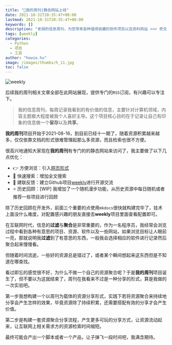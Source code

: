 ```yaml
---
title: "🎉我的周刊|静态网站上线"
date: 2021-10-31T20:35:47+08:00
lastmod: 2021-10-31T20:35:47+08:00
keywords: []
description: "老胡的信息周刊，为您带来各种值得收藏的软件项目以及资料网站 >>> 奇文共欣赏，疑义相与析"
tags: [weekly]
categories:
  - Python
  - 项目
  - 工具
author: "howie.hu"
image: /images/thumbs/h_11.jpg
toc: false
---
```


![weekly](https://images-1252557999.file.myqcloud.com/uPic/weekly.png)

后续我的周刊相关文章全部在此网站展现，提供专门的`RSS`订阅，有兴趣可以专注下。

> 我的信息周刊，每周记录我看到的有价值的信息，主要针对计算机领域，内容主题极大程度被我个人喜好主导。这个项目核心目的在于记录让自己有印象的信息做一个**留存**以及**共享**。

**我的周刊**项目开始于2021-08-16，到目前已经十一期了，随着资源积累越来越多，仅仅依靠文档的形式很难管理起那么多资源，而且检索也很不方便。

很高兴地通知大家现在**我的周刊**有专门的的静态网站来访问了，我主要做了以下几点优化：
- 👉 方便浏览：引入[网页形式](https://weekly.howie6879.cn)
- 👀 快速搜索：增加全文搜索
- 💬 建联反馈：建立Github项目[weekly](https://github.com/howie6879/weekly)进行开源交流
- ⭐️ 历史回顾：[WIP] 我增加了一个随机漫步功能，从历史资源中每日随机或者推荐一些项目进行回顾

除了历史回顾在开发外，前面三个重要的点使用`mkdocs`很快就构建完毕了，技术上面没什么难度，对配置感兴趣的朋友直接去**weekly**项目里面查看配置即可。

在互联网时代，信息的**过滤**与**聚合**是非常重要的，作为一名程序员，我经常会浏览过程中看到各种有意思的项目、资源、软件以及一些网站，如果浏览目标让人眼前一亮，那就说明我**过滤**到了有意思的东西，一般我会选择相应的软件进行记录然后聚合起来慢慢看。

但随着时间流逝，一些好的资源总是错过了，或者某个瞬间想起来这东西但是不知道在哪查找。

看过即忘的感觉很不好，为什么不做一个自己的资源聚合呢？于是**我的周刊**项目诞生了，但不要以为这就结束了，周刊在我看来不过是一种分享的形式，算是我做的一次实验吧。

第一步我想构建一个以周刊为载体的资源分享形式，实践下若将资源聚合来持续地分享会产生怎样的效果，毕竟资源除了持续积累，还需要搭配有效的分享才会产生价值。

第二步是构建一套资源聚合分享流程，产生更多可玩的分享方式，让资源流动起来，让互联网上相关需求方的资源检索时间缩短。

最终可能会产出一个脚本或者一个产品，让子弹飞一段时间吧，我满含期待。
